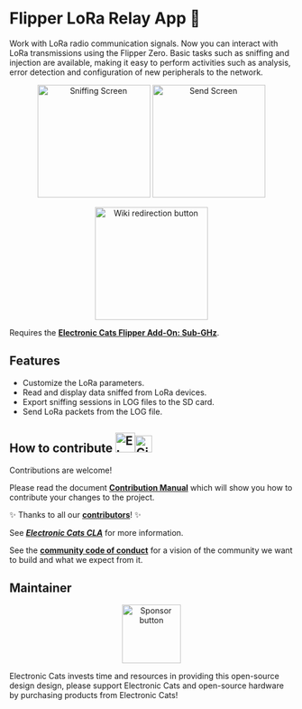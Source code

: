 # Flipper LoRa Relay App :dolphin:

Work with LoRa radio communication signals. Now you can interact with LoRa transmissions using the Flipper Zero. Basic tasks such as sniffing and injection are available, making it easy to perform activities such as analysis, error detection and configuration of new peripherals to the network.

<p align="center">
 <img src="https://github.com/ElectronicCats/flipper-SX1262-LoRa/blob/main/assets/start_sniff.png" alt="Sniffing Screen" height=200 />
 <img src="https://github.com/ElectronicCats/flipper-SX1262-LoRa/blob/main/assets/lora_tx.png" alt="Send Screen" height=200 />
</p>

<p align=center>
 <a href="https://github.com/ElectronicCats/flipper-SX1262-LoRa/wiki">
  <img src="https://github.com/ElectronicCats/flipper-SX1262-LoRa/blob/main/assets/ec_wiki_button.png" alt="Wiki redirection button" width=200 />
 </a>
</p>

Requires the [**Electronic Cats Flipper Add-On: Sub-GHz**](https://electroniccats.com/store/flipper-add-on-subghz/).

## Features

* Customize the LoRa parameters.
* Read and display data sniffed from LoRa devices.
   <!-- * Hexadecimal or Normal data output format selector -->
* Export sniffing sessions in LOG files to the SD card.
* Send LoRa packets from the LOG file.
  <!-- * Saves the recent packet structures, then allows you to modify & inject them again -->

## How to contribute <img src="https://electroniccats.com/wp-content/uploads/2018/01/fav.png" alt="Electronic Cats Logo" height="35"/><img src="https://raw.githubusercontent.com/gist/ManulMax/2d20af60d709805c55fd784ca7cba4b9/raw/bcfeac7604f674ace63623106eb8bb8471d844a6/github.gif" alt="GitHub Logo" height="30"/>

Contributions are welcome!

Please read the document [**Contribution Manual**](https://github.com/ElectronicCats/electroniccats-cla/blob/main/electroniccats-contribution-manual.md)  which will show you how to contribute your changes to the project.

✨ Thanks to all our [**contributors**](https://github.com/ElectronicCats/flipper-SX1262-LoRa/graphs/contributors)! ✨

See [**_Electronic Cats CLA_**](https://github.com/ElectronicCats/electroniccats-cla/blob/main/electroniccats-cla.md) for more information.

See the  [**community code of conduct**](https://github.com/ElectronicCats/electroniccats-cla/blob/main/electroniccats-community-code-of-conduct.md) for a vision of the community we want to build and what we expect from it.

## Maintainer

<p align="center">
 <a href="https://github.com/sponsors/ElectronicCats">
  <img src="https://electroniccats.com/wp-content/uploads/2020/07/Badge_GHS.png" alt="Sponsor button" height="104" />
 </a>
</p>

Electronic Cats invests time and resources in providing this open-source design design, please support Electronic Cats and open-source hardware by purchasing products from Electronic Cats!
